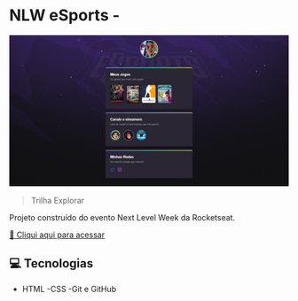# NLW eSports - 

![previw](./github/previw.jpeg)


>Trilha Explorar

Projeto construído do evento Next  Level Week da Rocketseat.

[🔗 Cliqui aqui para acessar](https://gustavosl1.github.io/nlw-esports-explore/)


## 💻 Tecnologias

- HTML
-CSS
-Git e GitHub
